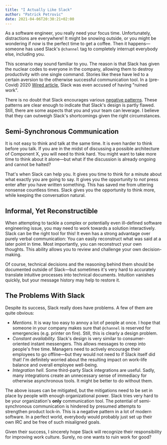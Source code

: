 ```yaml
---
title: "I Actually Like Slack"
author: "Patrick Petrovic"
date: 2021-04-06T20:30:21+02:00
---
```


As a software engineer, you really need your focus time.
Unfortunately, distractions are everywhere! It might be snowing outside, or you might be wondering if *now* is the perfect time to get a coffee.
Then it happens—someone has used Slack's `@channel` tag to completely interrupt everybody else, including you.

This scenario may sound familiar to you. The reason is that Slack has given the nuclear codes to everyone in the company, allowing them to destroy productivity with one single command. 
Stories like these have led to a certain aversion to the otherwise successful communication tool.
In a (pre-Covid) 2020 [Wired article](https://www.wired.co.uk/article/slack-ruining-work), Slack was even accused of having "ruined work".

There is no doubt that Slack encourages various [negative patterns](https://blog.nuclino.com/slack-is-not-where-deep-work-happens). These patterns are clear enough to indicate that Slack's design is partly flawed.
Still, there are some aspects that you and your team can leverage.
I believe that they can outweigh Slack's shortcomings given the right circumstances.

## Semi-Synchronous Communication

It is not easy to think and talk at the same time.
It is even harder to think before you talk.
If you are in the midst of discussing a possible architecture of Component X, you will need to think hard.
You might want to take more time to think about it alone—but what if the discussion is already ongoing and cannot be halted?

That's when Slack can help you.
It gives you time to think for a minute about what exactly you are going to say. It gives you the opportunity to *not* press enter after you have written something.
This has saved me from uttering nonsense countless times.
Slack gives you the opportunity to think more, while keeping the conversation natural.

## Informal, Yet Reconstructible

When attempting to tackle a complex or potentially even ill-defined software engineering issue, you may need to work towards a solution interactively.
Slack can be the right tool for this!
It even has a strong advantage over purely verbal communication: You can easily reconstruct what was said at a later point in time.
Most importantly, you can reconstruct your own thoughts. This ability allows you to review and challenge your own decision-making.

Of course, technical decisions and the reasoning behind them should be documented outside of Slack—but sometimes it's very hard to accurately translate intuitive processes into technical documents.
Intuition vanishes quickly, but your message history may help to restore it.

## The Problems With Slack

Despite its success, Slack really does have problems. A few of them are quite obvious:

* *Mentions.* It is way too easy to annoy a lot of people at once. I hope that someone in your company makes sure that `@channel` is reserved for emergencies (e.g. printer on fire). Still, this is clearly a design problem.
* *Constant availability.* Slack's design is very similar to consumer-oriented instant messengers. This allows messages to creep into people's free time. Managers need to actively encourage their employees to go offline—but they would not need to if Slack itself did that! I'm definitely worried about the resulting impact on work-life balance and overall employee well-being.
* *Integration hell.* Some third-party Slack integrations are useful. Sadly, many integrations create an unnecessary sense of immediacy for otherwise asynchronous tools. It might be better to do without them.

The above issues can be mitigated, but the mitigations need to be set in place by people with enough organizational power.
Slack tries very hard to be your organization's **only** communication tool.
The potential of semi-synchronous communication is hindered by presumed attempts to strengthen product lock-in.
This is a negative pattern in a lot of modern software.
In a perfect world, everybody would probably just set up their own IRC and be free of such misaligned goals.

Given their success, I sincerely hope Slack will recognize their responsibility for improving work culture.
Surely, no one wants to ruin work for good?
